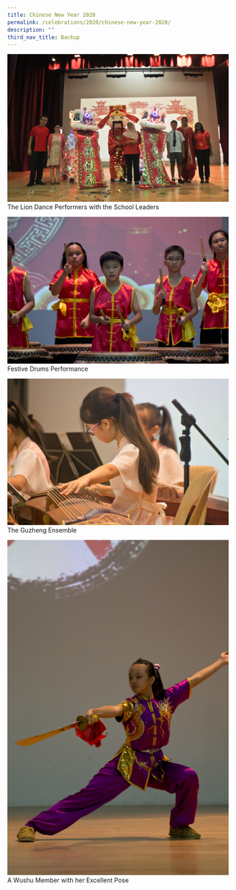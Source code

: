 ```yaml
---
title: Chinese New Year 2020
permalink: /celebrations/2020/chinese-new-year-2020/
description: ""
third_nav_title: Backup
---
```

![Chinese New Year 2020](/images/Celebrations/2020/CNY/cny2020-1.jpg)The Lion Dance Performers with the School Leaders


![Chinese New Year 2020](/images/Celebrations/2020/CNY/cny2020-2.jpg)Festive Drums Performance

![Chinese New Year 2020](/images/Celebrations/2020/CNY/cny2020-3.jpg)The Guzheng Ensemble

![Chinese New Year 2020](/images/Celebrations/2020/CNY/cny2020-4.jpg)A Wushu Member with her Excellent Pose